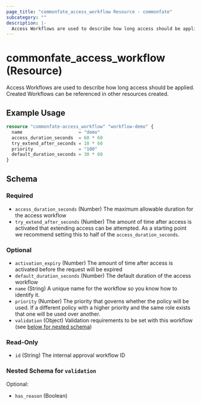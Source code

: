 ```yaml
---
page_title: "commonfate_access_workflow Resource - commonfate"
subcategory: ""
description: |-
  Access Workflows are used to describe how long access should be applied. Created Workflows can be referenced in other resources created.
---
```


# commonfate_access_workflow (Resource)

Access Workflows are used to describe how long access should be applied. Created Workflows can be referenced in other resources created.



## Example Usage

```terraform
resource "commonfate-access_workflow" "workflow-demo" {
  name                     = "demo"
  access_duration_seconds  = 60 * 60
  try_extend_after_seconds = 10 * 60
  priority                 = "100"
  default_duration_seconds = 30 * 60
}
```


<!-- schema generated by tfplugindocs -->
## Schema

### Required

- `access_duration_seconds` (Number) The maximum allowable duration for the access workflow
- `try_extend_after_seconds` (Number) The amount of time after access is activated that extending access can be attempted. As a starting point we recommend setting this to half of the `access_duration_seconds`.

### Optional

- `activation_expiry` (Number) The amount of time after access is activated before the request will be expired
- `default_duration_seconds` (Number) The default duration of the access workflow
- `name` (String) A unique name for the workflow so you know how to identify it.
- `priority` (Number) The priority that governs whether the policy will be used. If a different policy with a higher priority and the same role exists that one will be used over another.
- `validation` (Object) Validation requirements to be set with this workflow (see [below for nested schema](#nestedatt--validation))

### Read-Only

- `id` (String) The internal approval workflow ID

<a id="nestedatt--validation"></a>
### Nested Schema for `validation`

Optional:

- `has_reason` (Boolean)

